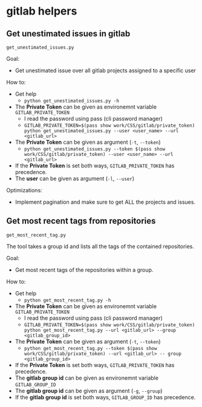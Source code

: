 # gitlab  helpers

## Get unestimated issues in gitlab

`get_unestimated_issues.py`

Goal:
  * Get unestimated issue over all gitlab projects assigned to a specific user

How to:
  * Get help
    - `python get_unestimated_issues.py -h`
  * The **Private Token** can be given as environemnt variable `GITLAB_PRIVATE_TOKEN`
    - I read the password using pass (cli password manager)
    - `GITLAB_PRIVATE_TOKEN=$(pass show work/CSS/gitlab/private_token) python get_unestimated_issues.py --user <user_name> --url <gitlab_url>`
  * The **Private Token** can be given as argument (`-t`, `--token`)
    - `python get_unestimated_issues.py --token $(pass show work/CSS/gitlab/private_token) --user <user_name> --url <gitlab_url>`
  * If the **Private Token** is set both ways, `GITLAB_PRIVATE_TOKEN` has precedence.
  * The **user** can be given as argument (`-l`, `--user`)

Optimizations:
  * Implement pagination and make sure to get ALL the projects and issues.


## Get most recent tags from repositories

`get_most_recent_tag.py`

The tool takes a group id and lists all the tags of the contained repositories.

Goal:
  * Get most recent tags of the repositories within a group.

How to:
  * Get help
    - `python get_most_recent_tag.py -h`
  * The **Private Token** can be given as environemnt variable `GITLAB_PRIVATE_TOKEN`
    - I read the password using pass (cli password manager)
    - `GITLAB_PRIVATE_TOKEN=$(pass show work/CSS/gitlab/private_token) python get_most_recent_tag.py --url <gitlab_url> --group <gitlab_group_id>`
  * The **Private Token** can be given as argument (`-t`, `--token`)
    - `python get_most_recent_tag.py --token $(pass show work/CSS/gitlab/private_token) --url <gitlab_url> -- group <gitlab_group_id>`
  * If the **Private Token** is set both ways, `GITLAB_PRIVATE_TOKEN` has precedence.
  * The **gitlab group id** can be given as environemnt variable `GITLAB_GROUP_ID`
  * The **gitlab group id** can be given as argument (`-g`, `--group`)
  * If the **gitlab group id** is set both ways, `GITLAB_GROUP_ID` has precedence.

